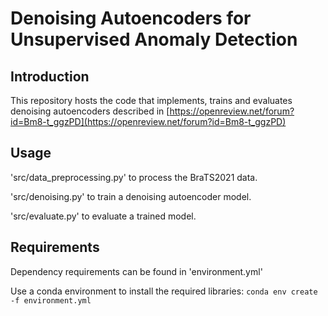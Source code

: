 # Denoising Autoencoders for Unsupervised Anomaly Detection

## Introduction

This repository hosts the code that implements, trains and evaluates denoising autoencoders described in [https://openreview.net/forum?id=Bm8-t_ggzPD](https://openreview.net/forum?id=Bm8-t_ggzPD)

## Usage

'src/data_preprocessing.py' to process the BraTS2021 data.

'src/denoising.py' to train a denoising autoencoder model.

'src/evaluate.py' to evaluate a trained model.

## Requirements
Dependency requirements can be found in 'environment.yml'

Use a conda environment to install the required libraries:
``
conda env create -f environment.yml
``